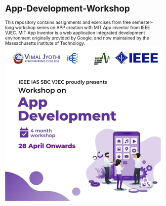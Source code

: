 # App-Development-Workshop
This repository contains assignments and exercises from free semester-long workshop series on APP creation with MIT App inventor from IEEE VJEC.
MIT App Inventor is a web application integrated development environment originally provided by Google, and now maintained by the Massachusetts Institute of Technology.
![](https://github.com/sarincr/Semester-Long-Program-on-App-Development/blob/main/Poster.jpeg)
